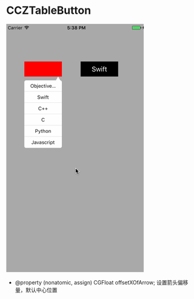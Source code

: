 # CCZTableButton

![image](https://github.com/CranzCapatain/CCZTableButton/blob/master/CCZGuideView_gif.gif)

* @property (nonatomic, assign) CGFloat offsetXOfArrow;
设置箭头偏移量，默认中心位置

